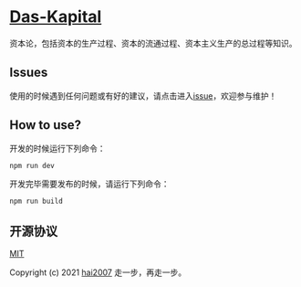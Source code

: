 # [Das-Kapital](https://knowpedia.github.io/Das-Kapital)
资本论，包括资本的生产过程、资本的流通过程、资本主义生产的总过程等知识。

## Issues
使用的时候遇到任何问题或有好的建议，请点击进入[issue](https://github.com/knowpedia/Das-Kapital/issues)，欢迎参与维护！

## How to use?

开发的时候运行下列命令：

```
npm run dev
```

开发完毕需要发布的时候，请运行下列命令：

```
npm run build
```

开源协议
---------------------------------------
[MIT](https://github.com/knowpedia/Das-Kapital/blob/master/LICENSE)

Copyright (c) 2021 [hai2007](https://hai2007.gitee.io/sweethome/) 走一步，再走一步。
